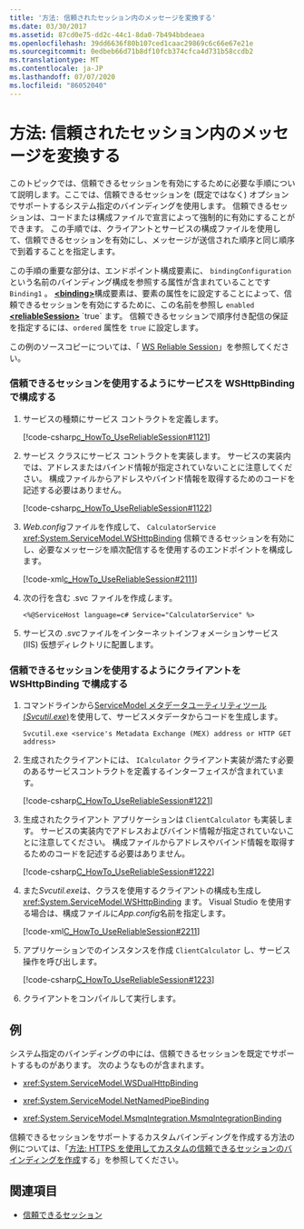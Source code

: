 ```yaml
---
title: '方法: 信頼されたセッション内のメッセージを変換する'
ms.date: 03/30/2017
ms.assetid: 87cd0e75-dd2c-44c1-8da0-7b494bbdeaea
ms.openlocfilehash: 39dd6636f80b107ced1caac29869c6c66e67e21e
ms.sourcegitcommit: 0edbeb66d71b8df10fcb374cfca4d731b58ccdb2
ms.translationtype: MT
ms.contentlocale: ja-JP
ms.lasthandoff: 07/07/2020
ms.locfileid: "86052040"
---
```

# <a name="how-to-exchange-messages-within-a-reliable-session"></a>方法: 信頼されたセッション内のメッセージを変換する

このトピックでは、信頼できるセッションを有効にするために必要な手順について説明します。ここでは、信頼できるセッションを (既定ではなく) オプションでサポートするシステム指定のバインディングを使用します。 信頼できるセッションは、コードまたは構成ファイルで宣言によって強制的に有効にすることができます。 この手順では、クライアントとサービスの構成ファイルを使用して、信頼できるセッションを有効にし、メッセージが送信された順序と同じ順序で到着することを指定します。

この手順の重要な部分は、エンドポイント構成要素に、 `bindingConfiguration` という名前のバインディング構成を参照する属性が含まれていることです `Binding1` 。 [**\<binding>**](../../configure-apps/file-schema/wcf/bindings.md)構成要素は、要素の属性をに設定することによって、信頼できるセッションを有効にするために、この名前を参照し `enabled` [**\<reliableSession>**](https://docs.microsoft.com/previous-versions/dotnet/netframework-4.0/ms731302(v=vs.100)) `true` ます。 信頼できるセッションで順序付き配信の保証を指定するには、`ordered` 属性を `true` に設定します。

この例のソースコピーについては、「 [WS Reliable Session](../samples/ws-reliable-session.md)」を参照してください。

### <a name="configure-the-service-with-a-wshttpbinding-to-use-a-reliable-session"></a>信頼できるセッションを使用するようにサービスを WSHttpBinding で構成する

1. サービスの種類にサービス コントラクトを定義します。

   [!code-csharp[c_HowTo_UseReliableSession#1121](../../../../samples/snippets/csharp/VS_Snippets_CFX/c_howto_usereliablesession/cs/service.cs#1121)]

1. サービス クラスにサービス コントラクトを実装します。 サービスの実装内では、アドレスまたはバインド情報が指定されていないことに注意してください。 構成ファイルからアドレスやバインド情報を取得するためのコードを記述する必要はありません。

   [!code-csharp[c_HowTo_UseReliableSession#1122](../../../../samples/snippets/csharp/VS_Snippets_CFX/c_howto_usereliablesession/cs/service.cs#1122)]

1. *Web.config*ファイルを作成して、 `CalculatorService` <xref:System.ServiceModel.WSHttpBinding> 信頼できるセッションを有効にし、必要なメッセージを順次配信するを使用するのエンドポイントを構成します。

   [!code-xml[c_HowTo_UseReliableSession#2111](../../../../samples/snippets/csharp/VS_Snippets_CFX/c_howto_usereliablesession/common/web.config#2111)]

1. 次の行を含む .svc ファイルを作成*し*ます。

   ```aspx-csharp
   <%@ServiceHost language=c# Service="CalculatorService" %>
   ```

1. サービスの *.svc*ファイルをインターネットインフォメーションサービス (IIS) 仮想ディレクトリに配置します。

### <a name="configure-the-client-with-a-wshttpbinding-to-use-a-reliable-session"></a>信頼できるセッションを使用するようにクライアントを WSHttpBinding で構成する

1. コマンドラインから[ServiceModel メタデータユーティリティツール (*Svcutil.exe*)](../servicemodel-metadata-utility-tool-svcutil-exe.md)を使用して、サービスメタデータからコードを生成します。

   ```console
   Svcutil.exe <service's Metadata Exchange (MEX) address or HTTP GET address>
   ```

1. 生成されたクライアントには、 `ICalculator` クライアント実装が満たす必要のあるサービスコントラクトを定義するインターフェイスが含まれています。

   [!code-csharp[C_HowTo_UseReliableSession#1221](../../../../samples/snippets/csharp/VS_Snippets_CFX/c_howto_usereliablesession/cs/client.cs#1221)]

1. 生成されたクライアント アプリケーションは `ClientCalculator` も実装します。 サービスの実装内でアドレスおよびバインド情報が指定されていないことに注意してください。 構成ファイルからアドレスやバインド情報を取得するためのコードを記述する必要はありません。

   [!code-csharp[C_HowTo_UseReliableSession#1222](../../../../samples/snippets/csharp/VS_Snippets_CFX/c_howto_usereliablesession/cs/client.cs#1222)]

1. また*Svcutil.exe*は、クラスを使用するクライアントの構成も生成し <xref:System.ServiceModel.WSHttpBinding> ます。 Visual Studio を使用する場合は、構成ファイルに*App.config*名前を指定します。

   [!code-xml[C_HowTo_UseReliableSession#2211](../../../../samples/snippets/csharp/VS_Snippets_CFX/c_howto_usereliablesession/common/app.config#2211)]

1. アプリケーションでのインスタンスを作成 `ClientCalculator` し、サービス操作を呼び出します。

   [!code-csharp[C_HowTo_UseReliableSession#1223](../../../../samples/snippets/csharp/VS_Snippets_CFX/c_howto_usereliablesession/cs/client.cs#1223)]

1. クライアントをコンパイルして実行します。

## <a name="example"></a>例

システム指定のバインディングの中には、信頼できるセッションを既定でサポートするものがあります。 次のようなものが含まれます。

- <xref:System.ServiceModel.WSDualHttpBinding>

- <xref:System.ServiceModel.NetNamedPipeBinding>

- <xref:System.ServiceModel.MsmqIntegration.MsmqIntegrationBinding>

信頼できるセッションをサポートするカスタムバインディングを作成する方法の例については、「[方法: HTTPS を使用してカスタムの信頼できるセッションのバインディングを作成](how-to-create-a-custom-reliable-session-binding-with-https.md)する」を参照してください。

## <a name="see-also"></a>関連項目

- [信頼できるセッション](reliable-sessions.md)

